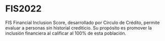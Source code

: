 # FIS2022
FIS Financial Inclusion Score, desarrollado por Círculo de Crédito, permite evaluar a personas sin historial crediticio. Su propósito es promover la inclusión financiera al calificar al 100% de esta población.

